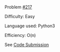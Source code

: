 Problem [#217](https://leetcode.com/problems/valid-anagram/)

Difficulty: Easy

Language used: Python3

Efficiency: O(n)

See [Code Submission](https://leetcode.com/submissions/detail/760185579/)